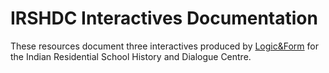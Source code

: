 # IRSHDC Interactives Documentation

These resources document three interactives produced by [Logic&Form](http://logicandform.com) for the Indian Residential School History and Dialogue Centre.

